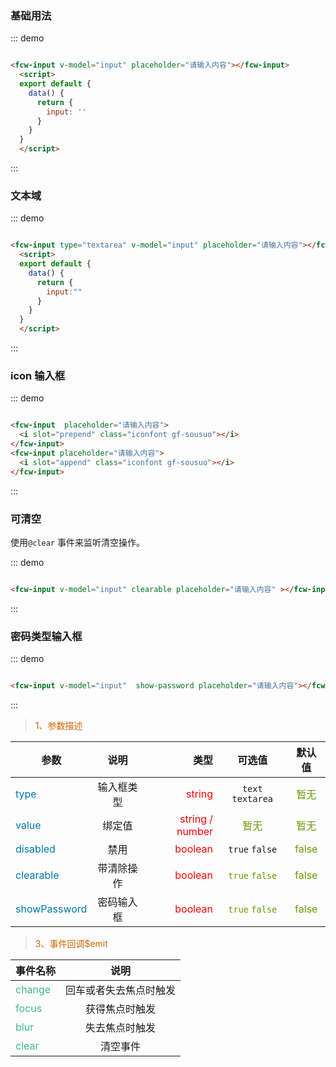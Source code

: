 ### 基础用法

<div class="demo-block">
    <fcw-input class="w250" v-model="input" placeholder="请输入内容" ></fcw-input>
    <script>
    export default {
      data() {
        return {
          input: ''
        }
      }
    }
    </script>
</div>

::: demo

```html

<fcw-input v-model="input" placeholder="请输入内容"></fcw-input>
  <script>
  export default {
    data() {
      return {
        input: ''
      }
    }
  }
  </script>

```
:::

### 文本域

<div class="demo-block">
    <fcw-input  type="textarea" v-model="input" placeholder="请输入内容" ></fcw-input>
    <script>
    export default {
      data() {
        return {
          input: ""
        }
      }
    }
    </script>
</div>

::: demo

```html

<fcw-input type="textarea" v-model="input" placeholder="请输入内容"></fcw-input>
  <script>
  export default {
    data() {
      return {
        input:""
      }
    }
  }
  </script>

```
:::

###  icon 输入框

<div class="demo-block">
    <fcw-input class="w250"  placeholder="请输入内容">
      <i slot="prepend" class="iconfont gf-sousuo"></i>
    </fcw-input>
    <fcw-input class="w250 mt10"  placeholder="请输入内容">
      <i slot="append" class="iconfont gf-sousuo"></i>
    </fcw-input>
</div>



::: demo

```html

<fcw-input  placeholder="请输入内容">
  <i slot="prepend" class="iconfont gf-sousuo"></i>
</fcw-input>
<fcw-input placeholder="请输入内容">
  <i slot="append" class="iconfont gf-sousuo"></i>
</fcw-input>

```
:::


###  可清空
使用```@clear``` 事件来监听清空操作。

<div class="demo-block">
    <fcw-input class="w250"  v-model="input" clearable placeholder="请输入内容" ></fcw-input>
</div>



::: demo

```html

<fcw-input v-model="input" clearable placeholder="请输入内容" ></fcw-input>

```
:::


###  密码类型输入框

<div class="demo-block">
    <fcw-input v-model="input" class="w250" show-password placeholder="请输入内容"></fcw-input>
</div>



::: demo

```html

<fcw-input v-model="input"  show-password placeholder="请输入内容"></fcw-input>

```
:::


> <font color=#CD6600>1、参数描述</font>

参数|说明|类型|可选值|默认值<font color=#669900>
---|:--:|---:|:--:|:--:|
<font color=#0077AA>type</font> | 输入框类型 | <font color=red>string</font> | ``` text ``` ``` textarea ``` | <font color=#669900> 暂无 </font>
<font color=#0077AA>value</font> | 绑定值 | <font color=red>string / number</font> | <font color=#669900>暂无 </font> | <font color=#669900> 暂无 </font>
<font color=#0077AA>disabled</font> | 禁用 | <font color=red>boolean</font> | ```true``` ``` false ``` | <font color=#669900> false </font>
<font color=#0077AA>clearable</font> | 带清除操作 | <font color=red>boolean</font> | <font color=#669900>```true``` ``` false ``` </font> | <font color=#669900> false </font>
<font color=#0077AA>showPassword</font> | 密码输入框 | <font color=red>boolean</font> | <font color=#669900>```true``` ``` false ``` </font> | <font color=#669900> false </font>

> <font color=#CD6600>3、事件回调$emit</font>

事件名称|说明 |
-----|:--:|
<font color=#42b983>change</font> | 回车或者失去焦点时触发 
<font color=#42b983>focus</font> | 获得焦点时触发
<font color=#42b983>blur</font> | 失去焦点时触发
<font color=#42b983>clear</font> | 清空事件


